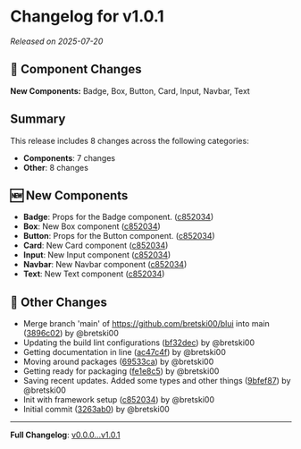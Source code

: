 # Changelog for v1.0.1

*Released on 2025-07-20*

## 🧩 Component Changes

**New Components:** Badge, Box, Button, Card, Input, Navbar, Text

## Summary

This release includes 8 changes across the following categories:

- **Components**: 7 changes
- **Other**: 8 changes

## 🆕 New Components

- **Badge**: Props for the Badge component. ([c852034](../../commit/c852034))
- **Box**: New Box component ([c852034](../../commit/c852034))
- **Button**: Props for the Button component. ([c852034](../../commit/c852034))
- **Card**: New Card component ([c852034](../../commit/c852034))
- **Input**: New Input component ([c852034](../../commit/c852034))
- **Navbar**: New Navbar component ([c852034](../../commit/c852034))
- **Text**: New Text component ([c852034](../../commit/c852034))

## 🔀 Other Changes

- Merge branch 'main' of https://github.com/bretski00/blui into main ([3896c02](../../commit/3896c02)) by @bretski00
- Updating the build lint configurations ([bf32dec](../../commit/bf32dec)) by @bretski00
- Getting documentation in line ([ac47c4f](../../commit/ac47c4f)) by @bretski00
- Moving around packages ([69533ca](../../commit/69533ca)) by @bretski00
- Getting ready for packaging ([fe1e8c5](../../commit/fe1e8c5)) by @bretski00
- Saving recent updates. Added some types and other things ([9bfef87](../../commit/9bfef87)) by @bretski00
- Init with framework setup ([c852034](../../commit/c852034)) by @bretski00
- Initial commit ([3263ab0](../../commit/3263ab0)) by @bretski00

---

**Full Changelog**: [v0.0.0...v1.0.1](../../compare/v0.0.0...v1.0.1)
